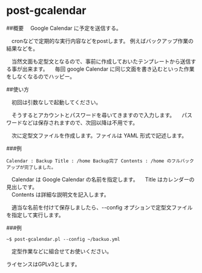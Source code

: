 post-gcalendar
==============

##概要
　Google Calendar に予定を送信する。

　cronなどで定期的な実行内容などをpostします。
例えばバックアップ作業の結果などを。

　当然文面も定型文となるので、事前に作成しておいたテンプレートから送信する事が出来ます。
　毎回 google Calendar に同じ文面を書き込むといった作業をしなくなるのでハッピー。

##使い方

　初回は引数なしで起動してください。

　そうするとアカウントとパスワードを尋いてきますので入力します。
　パスワードなどは保存されますので、次回以降は不用です。

　次に定型文ファイルを作成します。ファイルは YAML 形式で記述します。

###例

`Calendar : Backup
Title : /home Backup完了
Contents : /home のフルバックアップが完了しました。`

　Calendar は Google Calendar の名前を指定します。
　Title はカレンダーの見出しです。  
　Contents は詳細な説明文を記入します。

　適当な名前を付けて保存しましたら、--config オプションで定型文ファイルを指定して実行します。

###例

`~$ post-gcalendar.pl --config ~/backuo.yml`


　定型作業などに組合せてお使いください。


ライセンスはGPLv3とします。